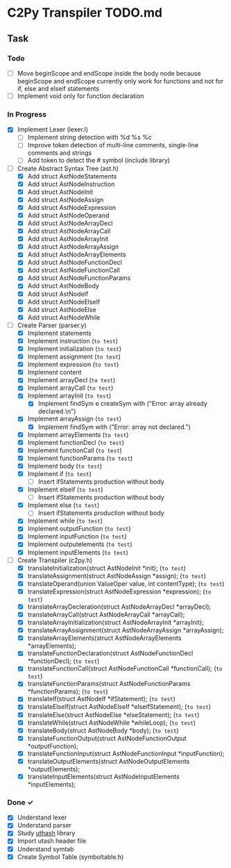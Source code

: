 # C2Py Transpiler TODO.md

## Task

### Todo

- [ ] Move beginScope and endScope inside the body node because beginScope and endScope currently only work for functions and not for if, else and elseif statements
- [ ] Implement void only for function declaration

### In Progress
- [x] Implement Lexer (lexer.l)
    - [ ] Implement string detection with %d %s %c
    - [ ] Improve token detection of multi-line comments, single-line comments and strings
    - [ ] Add token to detect the # symbol (include library)
- [ ] Create Abstract Syntax Tree (ast.h)
    - [x] Add struct AstNodeStatements
    - [x] Add struct AstNodeInstruction
    - [x] Add struct AstNodeInit
    - [x] Add struct AstNodeAssign
    - [x] Add struct AstNodeExpression
    - [x] Add struct AstNodeOperand
    - [x] Add struct AstNodeArrayDecl
    - [x] Add struct AstNodeArrayCall
    - [x] Add struct AstNodeArrayInit
    - [x] Add struct AstNodeArrayAssign
    - [x] Add struct AstNodeArrayElements
    - [x] Add struct AstNodeFunctionDecl
    - [x] Add struct AstNodeFunctionCall
    - [x] Add struct AstNodeFunctionParams
    - [x] Add struct AstNodeBody
    - [x] Add struct AstNodeIf
    - [x] Add struct AstNodeElseIf
    - [x] Add struct AstNodeElse
    - [x] Add struct AstNodeWhile
- [ ] Create Parser (parser.y)
    - [x] Implement statements
    - [x] Implement instruction (` to test `)
    - [x] Implement initialization (` to test `)
    - [x] Implement assignment (` to test `)
    - [x] Implement expression (` to test `)
    - [x] Implement content
    - [x] Implement arrayDecl (` to test `)
    - [x] Implement arrayCall (` to test `)
    - [x] Implement arrayInit (` to test `)
        - [x] Implement findSym e createSym with ("Error: array already declared.\n")
    - [x] Implement arrayAssign (` to test `)
        - [x] Implement findSym with ("Error: array not declared.")
    - [x] Implement arrayElements (` to test `)
    - [x] Implement functionDecl (` to test `)
    - [x] Implement functionCall (` to test `)
    - [x] Implement functionParams (` to test `)
    - [x] Implement body (` to test `)
    - [x] Implement if (` to test `)
        - [ ] Insert ifStatements production without body
    - [x] Implement elseif (` to test `)
        - [ ] Insert ifStatements production without body
    - [x] Implement else (` to test `)
        - [ ] Insert ifStatements production without body
    - [x] Implement while (` to test `)
    - [x] Implement outputFunction (` to test `)
    - [x] Implement inputFunction (` to test `)
    - [x] Implement outputelements (` to test `)
    - [x] Implement inputElements (` to test `)
- [ ] Create Transpiler (c2py.h)
    - [x] translateInitialization(struct AstNodeInit *init); (` to test `)
    - [x] translateAssignment(struct AstNodeAssign *assign); (` to test `)
    - [x] translateOperand(union ValueOper value, int contentType); (` to test `)
    - [x] translateExpression(struct AstNodeExpression *expression); (` to test `)
    - [x] translateArrayDecleration(struct AstNodeArrayDecl *arrayDecl);
    - [x] translateArrayCall(struct AstNodeArrayCall *arrayCall);
    - [x] translateArrayInitialization(struct AstNodeArrayInit *arrayInit);
    - [x] translateArrayAssignment(struct AstNodeArrayAssign *arrayAssign);
    - [x] translateArrayElements(struct AstNodeArrayElements *arrayElements);
    - [x] translateFunctionDeclaration(struct AstNodeFunctionDecl *functionDecl); (` to test `)
    - [x] translateFunctionCall(struct AstNodeFunctionCall *functionCall); (` to test `)
    - [x] translateFunctionParams(struct AstNodeFunctionParams *functionParams); (` to test `)
    - [x] translateIf(struct AstNodeIf *ifStatement); (` to test `)
    - [x] translateElseIf(struct AstNodeElseIf *elseifStatement); (` to test `)
    - [x] translateElse(struct AstNodeElse *elseStatement); (` to test `)
    - [x] translateWhile(struct AstNodeWhile *whileLoop); (` to test `)
    - [x] translateBody(struct AstNodeBody *body); (` to test `)
    - [x] translateFunctionOutput(struct AstNodeFunctionOutput *outputFunction);
    - [x] translateFunctionInput(struct AstNodeFunctionInput *inputFunction);
    - [x] translateOutputElements(struct AstNodeOutputElements *outputElements);
    - [x] translateInputElements(struct AstNodeInputElements *inputElements);

### Done ✓
- [x] Understand lexer
- [x] Understand parser
- [x] Study [uthash](https://troydhanson.github.io/uthash/) library 
- [x] Import utash header file
- [x] Understand symtab
- [x] Create Symbol Table (symboltable.h)